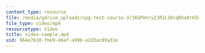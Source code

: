 ```yaml
---
content_type: resource
file: /media/gdrive_uploads/cpg-test-course-3/1KGPUnryZJR1L10cqKho0rHIWQazmcShS/video-sample.mp4
file_type: video/mp4
resourcetype: Video
title: video-sample.mp4
uid: 964e7610-fbe9-46af-a99b-e2d3ac09a31e
---
```

